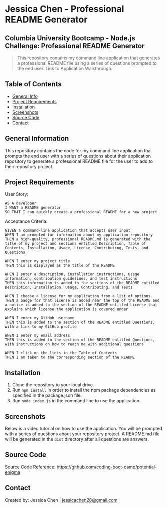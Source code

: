 # Jessica Chen - Professional README Generator

## Columbia University Bootcamp - Node.js Challenge: Professional README Generator

> This repository contains my command line application that generates a professional README file using a series of questions prompted to the end user.
> Link to Application Walkthrough:

## Table of Contents

- [General Info](#general-information)
- [Project Requirements](#project-requirements)
- [Installation](#installation)
- [Screenshots](#screenshots)
- [Source Code](#source-code)
- [Contact](#contact)

## General Information

This repository contains the code for my command line application that prompts the end user with a series of questions about their application repository to generate a professional README file for the user to add to their repository project.

## Project Requirements

User Story:

```
AS A developer
I WANT a README generator
SO THAT I can quickly create a professional README for a new project
```

Acceptance Criteria:

```
GIVEN a command-line application that accepts user input
WHEN I am prompted for information about my application repository
THEN a high-quality, professional README.md is generated with the title of my project and sections entitled Description, Table of Contents, Installation, Usage, License, Contributing, Tests, and Questions

WHEN I enter my project title
THEN this is displayed as the title of the README

WHEN I enter a description, installation instructions, usage information, contribution guidelines, and test instructions
THEN this information is added to the sections of the README entitled Description, Installation, Usage, Contributing, and Tests

WHEN I choose a license for my application from a list of options
THEN a badge for that license is added near the top of the README and a notice is added to the section of the README entitled License that explains which license the application is covered under

WHEN I enter my GitHub username
THEN this is added to the section of the README entitled Questions, with a link to my GitHub profile

WHEN I enter my email address
THEN this is added to the section of the README entitled Questions, with instructions on how to reach me with additional questions

WHEN I click on the links in the Table of Contents
THEN I am taken to the corresponding section of the README
```

## Installation

1. Clone the repository to your local drive.
2. Run `npm install` in order to install the npm package dependencies as specified in the package.json file.
3. Run `node index.js` in the command line to use the application.

## Screenshots

Below is a video tutorial on how to use the application. You will be prompted with a series of questions about your repository project. A README.md file will be generated in the `dist` directory after all questions are answers.

## Source Code

Source Code Reference: https://github.com/coding-boot-camp/potential-enigma

## Contact

Created by: Jessica Chen | jessicachen28@gmail.com
